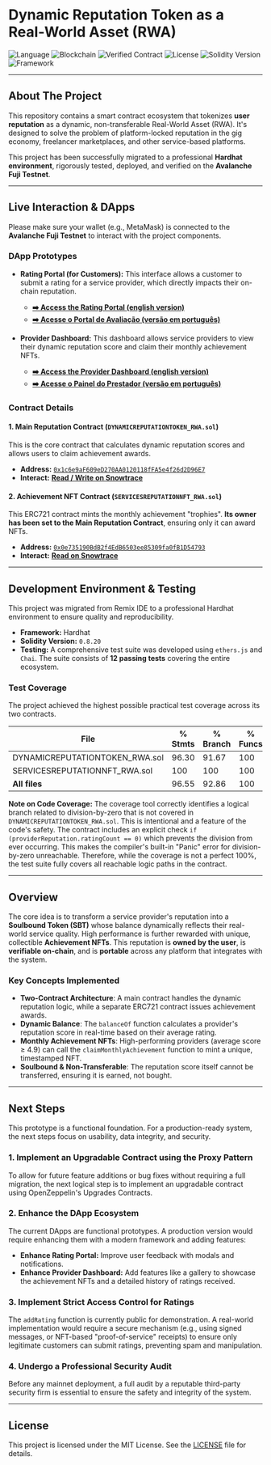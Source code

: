 # Dynamic Reputation Token as a Real-World Asset (RWA)

![Language](https://img.shields.io/badge/Language-Solidity-orange)
![Blockchain](https://img.shields.io/badge/Blockchain-Avalanche_Fuji-red)
![Verified Contract](https://img.shields.io/badge/Contract-Verified-green)
![License](https://img.shields.io/badge/License-MIT-blue)
![Solidity Version](https://img.shields.io/badge/Solidity-0.8.20-yellow.svg)
![Framework](https://img.shields.io/badge/Framework-Hardhat-purple.svg)

___

## About The Project

This repository contains a smart contract ecosystem that tokenizes **user reputation** as a dynamic, non-transferable Real-World Asset (RWA). It's designed to solve the problem of platform-locked reputation in the gig economy, freelancer marketplaces, and other service-based platforms.

This project has been successfully migrated to a professional **Hardhat environment**, rigorously tested, deployed, and verified on the **Avalanche Fuji Testnet**.

___

## Live Interaction & DApps

Please make sure your wallet (e.g., MetaMask) is connected to the **Avalanche Fuji Testnet** to interact with the project components.

### DApp Prototypes

*   **Rating Portal (for Customers):** This interface allows a customer to submit a rating for a service provider, which directly impacts their on-chain reputation.
    *   **[➡️ Access the Rating Portal (english version)](https://ecolab-web3.github.io/dynamicreputationtoken-rwa-solidity/rating_portal-en.html)**
    *   **[➡️ Acesse o Portal de Avaliação (versão em português)](https://ecolab-web3.github.io/dynamicreputationtoken-rwa-solidity/rating_portal-pt_br.html)**

*   **Provider Dashboard:** This dashboard allows service providers to view their dynamic reputation score and claim their monthly achievement NFTs.
    *   **[➡️ Access the Provider Dashboard (english version)](https://ecolab-web3.github.io/dynamicreputationtoken-rwa-solidity/provider_dashboard-en.html)**
    *   **[➡️ Acesse o Painel do Prestador (versão em português)](https://ecolab-web3.github.io/dynamicreputationtoken-rwa-solidity/provider_dashboard-pt_br.html)**

### Contract Details

#### 1. Main Reputation Contract (`DYNAMICREPUTATIONTOKEN_RWA.sol`)
This is the core contract that calculates dynamic reputation scores and allows users to claim achievement awards.
*   **Address:** [`0x1c6e9aF609eD270AA0120118fFA5e4f26d2D96E7`](https://testnet.snowtrace.io/address/0x1c6e9aF609eD270AA0120118fFA5e4f26d2D96E7)
*   **Interact:** **[Read / Write on Snowtrace](https://testnet.snowtrace.io/address/0x1c6e9aF609eD270AA0120118fFA5e4f26d2D96E7#writeContract)**

#### 2. Achievement NFT Contract (`SERVICESREPUTATIONNFT_RWA.sol`)
This ERC721 contract mints the monthly achievement "trophies". **Its owner has been set to the Main Reputation Contract**, ensuring only it can award NFTs.
*   **Address:** [`0x0e735190BdB2f4EdB6503ee85309fa0fB1D54793`](https://testnet.snowtrace.io/address/0x0e735190BdB2f4EdB6503ee85309fa0fB1D54793)
*   **Interact:** **[Read on Snowtrace](https://testnet.snowtrace.io/address/0x0e735190BdB2f4EdB6503ee85309fa0fB1D54793#readContract)**

---

## Development Environment & Testing

This project was migrated from Remix IDE to a professional Hardhat environment to ensure quality and reproducibility.

*   **Framework:** Hardhat
*   **Solidity Version:** `0.8.20`
*   **Testing:** A comprehensive test suite was developed using `ethers.js` and `Chai`. The suite consists of **12 passing tests** covering the entire ecosystem.

### Test Coverage

The project achieved the highest possible practical test coverage across its two contracts.

| File                              | % Stmts | % Branch | % Funcs | % Lines |
|-----------------------------------|---------|----------|---------|---------|
| DYNAMICREPUTATIONTOKEN_RWA.sol    | 96.30   | 91.67    | 100     | 100     |
| SERVICESREPUTATIONNFT_RWA.sol     | 100     | 100      | 100     | 100     |
| **All files**                     | 96.55   | 92.86    | 100     | 100     |

**Note on Code Coverage:** The coverage tool correctly identifies a logical branch related to division-by-zero that is not covered in `DYNAMICREPUTATIONTOKEN_RWA.sol`. This is intentional and a feature of the code's safety. The contract includes an explicit check `if (providerReputation.ratingCount == 0)` which prevents the division from ever occurring. This makes the compiler's built-in "Panic" error for division-by-zero unreachable. Therefore, while the coverage is not a perfect 100%, the test suite fully covers all reachable logic paths in the contract.

---

## Overview

The core idea is to transform a service provider's reputation into a **Soulbound Token (SBT)** whose balance dynamically reflects their real-world service quality. High performance is further rewarded with unique, collectible **Achievement NFTs**. This reputation is **owned by the user**, is **verifiable on-chain**, and is **portable** across any platform that integrates with the system.

### Key Concepts Implemented

*   **Two-Contract Architecture**: A main contract handles the dynamic reputation logic, while a separate ERC721 contract issues achievement awards.
*   **Dynamic Balance**: The `balanceOf` function calculates a provider's reputation score in real-time based on their average rating.
*   **Monthly Achievement NFTs**: High-performing providers (average score ≥ 4.9) can call the `claimMonthlyAchievement` function to mint a unique, timestamped NFT.
*   **Soulbound & Non-Transferable**: The reputation score itself cannot be transferred, ensuring it is earned, not bought.

---

## Next Steps

This prototype is a functional foundation. For a production-ready system, the next steps focus on usability, data integrity, and security.

### 1. Implement an Upgradable Contract using the Proxy Pattern

To allow for future feature additions or bug fixes without requiring a full migration, the next logical step is to implement an upgradable contract using OpenZeppelin's Upgrades Contracts.

### 2. Enhance the DApp Ecosystem

The current DApps are functional prototypes. A production version would require enhancing them with a modern framework and adding features:
*   **Enhance Rating Portal:** Improve user feedback with modals and notifications.
*   **Enhance Provider Dashboard:** Add features like a gallery to showcase the achievement NFTs and a detailed history of ratings received.

### 3. Implement Strict Access Control for Ratings

The `addRating` function is currently public for demonstration. A real-world implementation would require a secure mechanism (e.g., using signed messages, or NFT-based "proof-of-service" receipts) to ensure only legitimate customers can submit ratings, preventing spam and manipulation.

### 4. Undergo a Professional Security Audit

Before any mainnet deployment, a full audit by a reputable third-party security firm is essential to ensure the safety and integrity of the system.

---

## License

This project is licensed under the MIT License. See the [LICENSE](LICENSE) file for details.